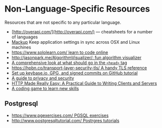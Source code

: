# Non-Language-Specific Resources
Resources that are not specific to any particular language.

* [http://overapi.com/](http://overapi.com/) &mdash; cheatsheets for a number of
  languages
* [Mackup](https://github.com/lra/mackup) Keep application settings in sync across OSX and Linux machines
* [https://www.sololearn.com/ learn to code online](https://www.sololearn.com/)
* [http://jasonpark.me/AlgorithmVisualizer/: fun algorithm visualizer](http://jasonpark.me/AlgorithmVisualizer/)
* [A comprehensive look at what should go in the `<head>` tag](https://github.com/joshbuchea/HEAD)
* [https://hpbn.co/transport-layer-security-tls/ A handy TLS reference](https://hpbn.co/transport-layer-security-tls/)
* [Set up keybase.io, GPG, and signed commits on GitHub tutorial](https://github.com/pstadler/keybase-gpg-github)
* [A guide to privacy and security](https://www.bestvpn.com/the-ultimate-privacy-guide/)
* [HTTP Made Really Easy: A Practical Guide to Writing Clients and Servers](http://www.jmarshall.com/easy/http/)
* [A coding game to learn new skills](https://www.codingame.com/start)

## Postgresql
* [https://www.pgexercises.com/ PGSQL exercises](https://www.pgexercises.com/)
* [http://www.postgresqltutorial.com/ Postrgres tutorials](http://www.postgresqltutorial.com/)
